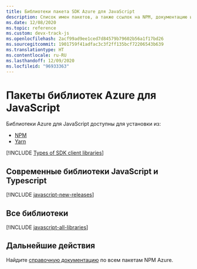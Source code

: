 ```yaml
---
title: Библиотеки пакета SDK Azure для JavaScript
description: Список имен пакетов, а также ссылок на NPM, документацию и исходный код для всех библиотек в пакете Azure SDK для JavaScript.
ms.date: 12/08/2020
ms.topic: reference
ms.custom: devx-track-js
ms.openlocfilehash: 2acf99ad9ee1ced7d84579b79602b56a1f17bd26
ms.sourcegitcommit: 1901759f41adfac3c3f2ff135bcf72206543b639
ms.translationtype: HT
ms.contentlocale: ru-RU
ms.lasthandoff: 12/09/2020
ms.locfileid: "96933363"
---
```

# <a name="azure-libraries-packages-for-javascript"></a>Пакеты библиотек Azure для JavaScript

Библиотеки Azure для JavaScript доступны для установки из:
* [NPM](https://www.npmjs.com/)
* [Yarn](https://yarnpkg.com/)


[!INCLUDE [Types of SDK client libraries](includes/azure-sdk-types.md)]

## <a name="modern-javascripttypescript-libraries"></a>Современные библиотеки JavaScript и Typescript

[!INCLUDE [javascript-new-releases](../includes/javascript-new.md)]

## <a name="all-libraries"></a>Все библиотеки

[!INCLUDE [javascript-all-libraries](../includes/javascript-all.md)]

## <a name="next-steps"></a>Дальнейшие действия

Найдите [справочную документацию](/javascript/api/overview/azure/?view=azure-node-latest) по всем пакетам NPM Azure.